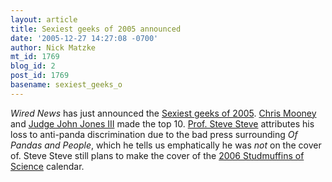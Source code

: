 ```yaml
---
layout: article
title: Sexiest geeks of 2005 announced
date: '2005-12-27 14:27:08 -0700'
author: Nick Matzke
mt_id: 1769
blog_id: 2
post_id: 1769
basename: sexiest_geeks_o
---
```

<img src="http://ly.lygo.com/ly/wired/shared/images/cs2/logo28_wirednews.gif" alt="" style="float:left;" />_Wired News_ has just announced the [Sexiest geeks of 2005](http://www.wired.com/news/culture/0,69907-0.html?tw=wn_tophead_1).  [Chris Mooney](http://www.chriscmooney.com/blog.asp?Id=2320) and [Judge John Jones III](http://www.pamd.uscourts.gov/bios/jones.htm) made the top 10.  [Prof. Steve Steve](http://prof.stevesteve.org/) attributes his loss to anti-panda discrimination due to the bad press surrounding _Of Pandas and People_, which he tells us emphatically he was _not_ on the cover of.  Steve Steve still plans to make the cover of the [2006 Studmuffins of Science](http://www.s-t.com/daily/12-95/12-04-95/scistud.htm) calendar.
